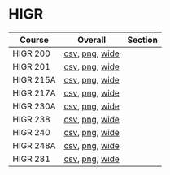 # HIGR

| Course | Overall | Section |
| ------ | ------- | ------- |
| HIGR 200 | [csv](https://github.com/UCSD-Historical-Enrollment-Data/2024Fall/blob/main/overall/HIGR%20200.csv), [png](https://raw.githubusercontent.com/UCSD-Historical-Enrollment-Data/2024Fall/main/plot_overall/HIGR%20200.png), [wide](https://raw.githubusercontent.com/UCSD-Historical-Enrollment-Data/2024Fall/main/plot_overall_wide/HIGR%20200.png) |  |
| HIGR 201 | [csv](https://github.com/UCSD-Historical-Enrollment-Data/2024Fall/blob/main/overall/HIGR%20201.csv), [png](https://raw.githubusercontent.com/UCSD-Historical-Enrollment-Data/2024Fall/main/plot_overall/HIGR%20201.png), [wide](https://raw.githubusercontent.com/UCSD-Historical-Enrollment-Data/2024Fall/main/plot_overall_wide/HIGR%20201.png) |  |
| HIGR 215A | [csv](https://github.com/UCSD-Historical-Enrollment-Data/2024Fall/blob/main/overall/HIGR%20215A.csv), [png](https://raw.githubusercontent.com/UCSD-Historical-Enrollment-Data/2024Fall/main/plot_overall/HIGR%20215A.png), [wide](https://raw.githubusercontent.com/UCSD-Historical-Enrollment-Data/2024Fall/main/plot_overall_wide/HIGR%20215A.png) |  |
| HIGR 217A | [csv](https://github.com/UCSD-Historical-Enrollment-Data/2024Fall/blob/main/overall/HIGR%20217A.csv), [png](https://raw.githubusercontent.com/UCSD-Historical-Enrollment-Data/2024Fall/main/plot_overall/HIGR%20217A.png), [wide](https://raw.githubusercontent.com/UCSD-Historical-Enrollment-Data/2024Fall/main/plot_overall_wide/HIGR%20217A.png) |  |
| HIGR 230A | [csv](https://github.com/UCSD-Historical-Enrollment-Data/2024Fall/blob/main/overall/HIGR%20230A.csv), [png](https://raw.githubusercontent.com/UCSD-Historical-Enrollment-Data/2024Fall/main/plot_overall/HIGR%20230A.png), [wide](https://raw.githubusercontent.com/UCSD-Historical-Enrollment-Data/2024Fall/main/plot_overall_wide/HIGR%20230A.png) |  |
| HIGR 238 | [csv](https://github.com/UCSD-Historical-Enrollment-Data/2024Fall/blob/main/overall/HIGR%20238.csv), [png](https://raw.githubusercontent.com/UCSD-Historical-Enrollment-Data/2024Fall/main/plot_overall/HIGR%20238.png), [wide](https://raw.githubusercontent.com/UCSD-Historical-Enrollment-Data/2024Fall/main/plot_overall_wide/HIGR%20238.png) |  |
| HIGR 240 | [csv](https://github.com/UCSD-Historical-Enrollment-Data/2024Fall/blob/main/overall/HIGR%20240.csv), [png](https://raw.githubusercontent.com/UCSD-Historical-Enrollment-Data/2024Fall/main/plot_overall/HIGR%20240.png), [wide](https://raw.githubusercontent.com/UCSD-Historical-Enrollment-Data/2024Fall/main/plot_overall_wide/HIGR%20240.png) |  |
| HIGR 248A | [csv](https://github.com/UCSD-Historical-Enrollment-Data/2024Fall/blob/main/overall/HIGR%20248A.csv), [png](https://raw.githubusercontent.com/UCSD-Historical-Enrollment-Data/2024Fall/main/plot_overall/HIGR%20248A.png), [wide](https://raw.githubusercontent.com/UCSD-Historical-Enrollment-Data/2024Fall/main/plot_overall_wide/HIGR%20248A.png) |  |
| HIGR 281 | [csv](https://github.com/UCSD-Historical-Enrollment-Data/2024Fall/blob/main/overall/HIGR%20281.csv), [png](https://raw.githubusercontent.com/UCSD-Historical-Enrollment-Data/2024Fall/main/plot_overall/HIGR%20281.png), [wide](https://raw.githubusercontent.com/UCSD-Historical-Enrollment-Data/2024Fall/main/plot_overall_wide/HIGR%20281.png) |  |
